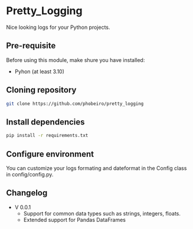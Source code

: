# Pretty_Logging
Nice looking logs for your Python projects.

## Pre-requisite
Before using this module, make shure you have installed:
- Pyhon (at least 3.10)

## Cloning repository
```bash
git clone https://github.com/phobeiro/pretty_logging
```
## Install dependencies
```bash
pip install -r requirements.txt
```
## Configure environment
You can customize your logs formating and dateformat in the Config class in config/config.py.

## Changelog
- V 0.0.1
	- Support for common data types such as strings, integers, floats.
	- Extended support for Pandas DataFrames
